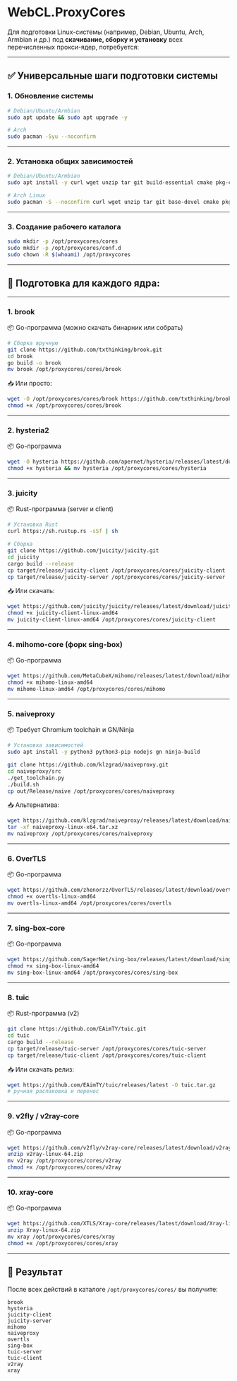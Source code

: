 # WebCL.ProxyCores
Для подготовки Linux-системы (например, Debian, Ubuntu, Arch, Armbian и др.) под **скачивание, сборку и установку** всех перечисленных прокси-ядер, потребуется:

---

## ✅ Универсальные шаги подготовки системы

### 1. Обновление системы

```bash
# Debian/Ubuntu/Armbian
sudo apt update && sudo apt upgrade -y

# Arch
sudo pacman -Syu --noconfirm
```

---

### 2. Установка общих зависимостей

```bash
# Debian/Ubuntu/Armbian
sudo apt install -y curl wget unzip tar git build-essential cmake pkg-config golang clang protobuf libssl-dev

# Arch Linux
sudo pacman -S --noconfirm curl wget unzip tar git base-devel cmake pkgconf go clang protobuf openssl
```

---

### 3. Создание рабочего каталога

```bash
sudo mkdir -p /opt/proxycores/cores
sudo mkdir -p /opt/proxycores/conf.d
sudo chown -R $(whoami) /opt/proxycores
```

---

## 🔧 Подготовка для каждого ядра:

---

### 1. **brook**

📦 Go-программа (можно скачать бинарник или собрать)

```bash
# Сборка вручную
git clone https://github.com/txthinking/brook.git
cd brook
go build -o brook
mv brook /opt/proxycores/cores/brook
```

📥 Или просто:

```bash
wget -O /opt/proxycores/cores/brook https://github.com/txthinking/brook/releases/latest/download/brook-linux-amd64
chmod +x /opt/proxycores/cores/brook
```

---

### 2. **hysteria2**

📦 Go-программа

```bash
wget -O hysteria https://github.com/apernet/hysteria/releases/latest/download/hysteria-linux-amd64
chmod +x hysteria && mv hysteria /opt/proxycores/cores/hysteria
```

---

### 3. **juicity**

📦 Rust-программа (server и client)

```bash
# Установка Rust
curl https://sh.rustup.rs -sSf | sh

# Сборка
git clone https://github.com/juicity/juicity.git
cd juicity
cargo build --release
cp target/release/juicity-client /opt/proxycores/cores/juicity-client
cp target/release/juicity-server /opt/proxycores/cores/juicity-server
```

📥 Или скачать:

```bash
wget https://github.com/juicity/juicity/releases/latest/download/juicity-client-linux-amd64
chmod +x juicity-client-linux-amd64
mv juicity-client-linux-amd64 /opt/proxycores/cores/juicity-client
```

---

### 4. **mihomo-core** (форк sing-box)

📦 Go-программа

```bash
wget https://github.com/MetaCubeX/mihomo/releases/latest/download/mihomo-linux-amd64
chmod +x mihomo-linux-amd64
mv mihomo-linux-amd64 /opt/proxycores/cores/mihomo
```

---

### 5. **naiveproxy**

📦 Требует Chromium toolchain и GN/Ninja

```bash
# Установка зависимостей
sudo apt install -y python3 python3-pip nodejs gn ninja-build

git clone https://github.com/klzgrad/naiveproxy.git
cd naiveproxy/src
./get_toolchain.py
./build.sh
cp out/Release/naive /opt/proxycores/cores/naiveproxy
```

📥 Альтернатива:

```bash
wget https://github.com/klzgrad/naiveproxy/releases/latest/download/naiveproxy-linux-x64.tar.xz
tar -xf naiveproxy-linux-x64.tar.xz
mv naiveproxy /opt/proxycores/cores/naiveproxy
```

---

### 6. **OverTLS**

📦 Go-программа

```bash
wget https://github.com/zhenorzz/OverTLS/releases/latest/download/overtls-linux-amd64
chmod +x overtls-linux-amd64
mv overtls-linux-amd64 /opt/proxycores/cores/overtls
```

---

### 7. **sing-box-core**

📦 Go-программа

```bash
wget https://github.com/SagerNet/sing-box/releases/latest/download/sing-box-linux-amd64
chmod +x sing-box-linux-amd64
mv sing-box-linux-amd64 /opt/proxycores/cores/sing-box
```

---

### 8. **tuic**

📦 Rust-программа (v2)

```bash
git clone https://github.com/EAimTY/tuic.git
cd tuic
cargo build --release
cp target/release/tuic-server /opt/proxycores/cores/tuic-server
cp target/release/tuic-client /opt/proxycores/cores/tuic-client
```

📥 Или скачать релиз:

```bash
wget https://github.com/EAimTY/tuic/releases/latest -O tuic.tar.gz
# ручная распаковка и перенос
```

---

### 9. **v2fly / v2ray-core**

📦 Go-программа

```bash
wget https://github.com/v2fly/v2ray-core/releases/latest/download/v2ray-linux-64.zip
unzip v2ray-linux-64.zip
mv v2ray /opt/proxycores/cores/v2ray
chmod +x /opt/proxycores/cores/v2ray
```

---

### 10. **xray-core**

📦 Go-программа

```bash
wget https://github.com/XTLS/Xray-core/releases/latest/download/Xray-linux-64.zip
unzip Xray-linux-64.zip
mv xray /opt/proxycores/cores/xray
chmod +x /opt/proxycores/cores/xray
```

---

## 📁 Результат

После всех действий в каталоге `/opt/proxycores/cores/` вы получите:

```
brook
hysteria
juicity-client
juicity-server
mihomo
naiveproxy
overtls
sing-box
tuic-server
tuic-client
v2ray
xray
```


